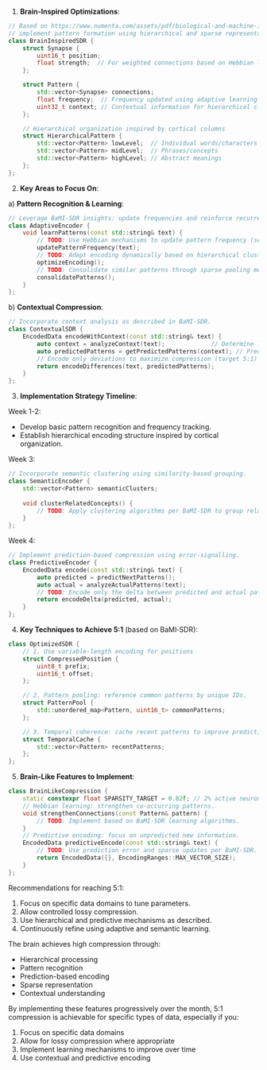 1. **Brain-Inspired Optimizations**:
```cpp
// Based on https://www.numenta.com/assets/pdf/biological-and-machine-intelligence/BaMI-SDR.pdf,
// implement pattern formation using hierarchical and sparse representation.
class BrainInspiredSDR {
    struct Synapse {
        uint16_t position;
        float strength;  // For weighted connections based on Hebbian learning
    };

    struct Pattern {
        std::vector<Synapse> connections;
        float frequency;  // Frequency updated using adaptive learning
        uint32_t context; // Contextual information for hierarchical clustering
    };

    // Hierarchical organization inspired by cortical columns
    struct HierarchicalPattern {
        std::vector<Pattern> lowLevel;  // Individual words/characters
        std::vector<Pattern> midLevel;  // Phrases/concepts
        std::vector<Pattern> highLevel; // Abstract meanings
    };
};
```

2. **Key Areas to Focus On**:

a) **Pattern Recognition & Learning**:
```cpp
// Leverage BaMI-SDR insights: update frequencies and reinforce recurrent patterns.
class AdaptiveEncoder {
    void learnPatterns(const std::string& text) {
        // TODO: Use Hebbian mechanisms to update pattern frequency (see BaMI-SDR)
        updatePatternFrequency(text);
        // TODO: Adapt encoding dynamically based on hierarchical clustering
        optimizeEncoding();
        // TODO: Consolidate similar patterns through sparse pooling mechanisms
        consolidatePatterns();
    }
};
```

b) **Contextual Compression**:
```cpp
// Incorporate context analysis as described in BaMI-SDR.
class ContextualSDR {
    EncodedData encodeWithContext(const std::string& text) {
        auto context = analyzeContext(text);             // Determine local context
        auto predictedPatterns = getPredictedPatterns(context); // Predict near-future patterns
        // Encode only deviations to maximize compression (target 5:1)
        return encodeDifferences(text, predictedPatterns);
    }
};
```

3. **Implementation Strategy Timeline**:

Week 1-2:
- Develop basic pattern recognition and frequency tracking.
- Establish hierarchical encoding structure inspired by cortical organization.

Week 3:
```cpp
// Incorporate semantic clustering using similarity-based grouping.
class SemanticEncoder {
    std::vector<Pattern> semanticClusters;
    
    void clusterRelatedConcepts() {
        // TODO: Apply clustering algorithms per BaMI-SDR to group related patterns.
    }
};
```

Week 4:
```cpp
// Implement prediction-based compression using error-signalling.
class PredictiveEncoder {
    EncodedData encode(const std::string& text) {
        auto predicted = predictNextPatterns();
        auto actual = analyzeActualPatterns(text);
        // TODO: Encode only the delta between predicted and actual patterns.
        return encodeDelta(predicted, actual);
    }
};
```

4. **Key Techniques to Achieve 5:1** (based on BaMI‑SDR):
```cpp
class OptimizedSDR {
    // 1. Use variable-length encoding for positions
    struct CompressedPosition {
        uint8_t prefix;
        uint16_t offset;
    };

    // 2. Pattern pooling: reference common patterns by unique IDs.
    struct PatternPool {
        std::unordered_map<Pattern, uint16_t> commonPatterns;
    };

    // 3. Temporal coherence: cache recent patterns to improve prediction.
    struct TemporalCache {
        std::vector<Pattern> recentPatterns;
    };
};
```

5. **Brain-Like Features to Implement**:
```cpp
class BrainLikeCompression {
    static constexpr float SPARSITY_TARGET = 0.02f; // 2% active neurons
    // Hebbian learning: strengthen co-occurring patterns.
    void strengthenConnections(const Pattern& pattern) {
        // TODO: Implement based on BaMI-SDR learning algorithms.
    }
    // Predictive encoding: focus on unpredicted new information.
    EncodedData predictiveEncode(const std::string& text) {
        // TODO: Use prediction error and sparse updates per BaMI-SDR.
        return EncodedData({}, EncodingRanges::MAX_VECTOR_SIZE);
    }
};
```

Recommendations for reaching 5:1:
1. Focus on specific data domains to tune parameters.
2. Allow controlled lossy compression.
3. Use hierarchical and predictive mechanisms as described.
4. Continuously refine using adaptive and semantic learning.

The brain achieves high compression through:
- Hierarchical processing
- Pattern recognition
- Prediction-based encoding
- Sparse representation
- Contextual understanding

By implementing these features progressively over the month, 5:1 compression is achievable for specific types of data, especially if you:
1. Focus on specific data domains
2. Allow for lossy compression where appropriate
3. Implement learning mechanisms to improve over time
4. Use contextual and predictive encoding

